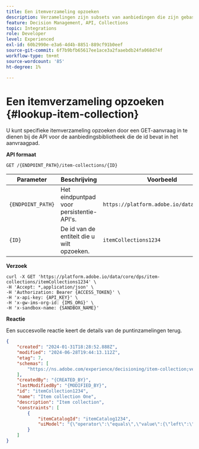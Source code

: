 ```yaml
---
title: Een itemverzameling opzoeken
description: Verzamelingen zijn subsets van aanbiedingen die zijn gebaseerd op vooraf gedefinieerde voorwaarden die door een marketmaker zijn gedefinieerd, zoals de categorie van de aanbieding.
feature: Decision Management, API, Collections
topic: Integrations
role: Developer
level: Experienced
exl-id: 60b2990e-e3a6-4d4b-8851-889cf91b0eef
source-git-commit: 6f7b9bfb65617ee1ace3a2faaebdb24fa068d74f
workflow-type: tm+mt
source-wordcount: '85'
ht-degree: 1%

---
```


# Een itemverzameling opzoeken {#lookup-item-collection}

U kunt specifieke itemverzameling opzoeken door een GET-aanvraag in te dienen bij de API voor de aanbiedingsbibliotheek die de id bevat in het aanvraagpad.

**API formaat**

```http
GET /{ENDPOINT_PATH}/item-collections/{ID}
```

| Parameter | Beschrijving | Voorbeeld |
| --------- | ----------- | ------- |
| `{ENDPOINT_PATH}` | Het eindpuntpad voor persistentie-API&#39;s. | `https://platform.adobe.io/data/core/dps` |
| `{ID}` | De id van de entiteit die u wilt opzoeken. | `itemCollections1234` |

**Verzoek**

```shell
curl -X GET 'https://platform.adobe.io/data/core/dps/item-collections/itemCollections1234' \
-H 'Accept: *,application/json' \
-H 'Authorization: Bearer {ACCESS_TOKEN}' \
-H 'x-api-key: {API_KEY}' \
-H 'x-gw-ims-org-id: {IMS_ORG}' \
-H 'x-sandbox-name: {SANDBOX_NAME}'
```

**Reactie**

Een succesvolle reactie keert de details van de puntinzamelingen terug.

```json
{
    "created": "2024-01-31T18:28:52.888Z",
    "modified": "2024-06-28T19:44:13.112Z",
    "etag": 7,
    "schemas": [
        "https://ns.adobe.com/experience/decisioning/item-collection;version=1.2"
    ],
    "createdBy": "{CREATED_BY}",
    "lastModifiedBy": "{MODIFIED_BY}",
    "id": "itemCollection1234",
    "name": "Item collection One",
    "description": "Item collection",
    "constraints": [
        {
            "itemCatalogId": "itemCatalog1234",
            "uiModel": "{\"operator\":\"equals\",\"value\":{\"left\":\"_experience.decisioning.decisionitem.itemName\",\"right\":\"Some offer item\"}}"
        }
    ]
}
```
